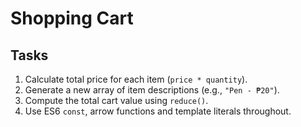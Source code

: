 # Shopping Cart

## Tasks
1. Calculate total price for each item (`price * quantity`).
2. Generate a new array of item descriptions (e.g., `"Pen - ₱20"`).
3. Compute the total cart value using `reduce()`.
4. Use ES6 `const`, arrow functions and template literals throughout.


